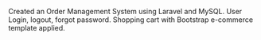 Created an Order Management System using Laravel and MySQL.
User Login, logout, forgot password.
Shopping cart with Bootstrap e-commerce template applied.
